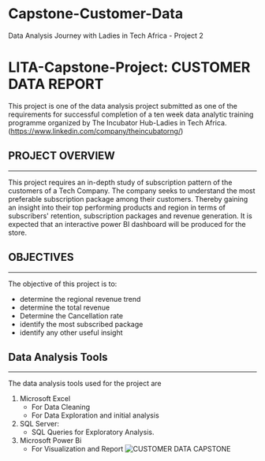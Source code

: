 # Capstone-Customer-Data
Data Analysis Journey with Ladies in Tech Africa - Project 2
# LITA-Capstone-Project: CUSTOMER DATA REPORT
This project is one of the data analysis project submitted as one of the requirements for successful completion of a ten week data analytic training programme organized by The Incubator Hub-Ladies in Tech Africa.(https://www.linkedin.com/company/theincubatorng/) 

## **PROJECT OVERVIEW**
---

This project requires an in-depth study of subscription pattern of the customers of a Tech Company. The company seeks to understand the most preferable subscription package among their customers. Thereby gaining an insight into their top performing products and region in terms of subscribers' retention, subscription packages and revenue generation.  It is expected that an interactive power BI dashboard will be produced for the store.

## **OBJECTIVES**
---

The objective of this project is to:
-  determine the regional revenue trend
-  determine the total revenue
-  Determine the Cancellation rate
-  identify the most subscribed package  
-  identify any other useful insight


## **Data Analysis Tools**
---
The data analysis tools used for the project are
1.  Microsoft Excel
    -  For Data Cleaning
    -  For Data Exploration and initial analysis
2.  SQL Server:
    -  SQL Queries for Exploratory Analysis.
3.  Microsoft Power Bi
    -  For Visualization and Report
  ![CUSTOMER DATA CAPSTONE](https://github.com/user-attachments/assets/cc739109-ec58-4b36-9964-5f3419499e14)

